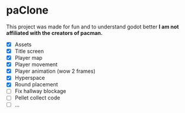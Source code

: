 # paClone

This project was made for fun and to understand godot better
**I am not affiliated with the creators of pacman.**

- [x] Assets
- [x] Title screen
- [x] Player map
- [x] Player movement
- [x] Player animation (wow 2 frames)
- [x] Hyperspace
- [x] Round placement
- [ ] Fix hallway blockage
- [ ] Pellet collect code
- [ ] ...